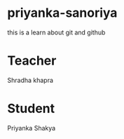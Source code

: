 # priyanka-sanoriya
this is a learn about git and github
# Teacher
Shradha khapra
# Student
Priyanka Shakya
